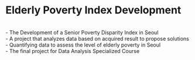 # Elderly Poverty Index Development<br>
<br>
- The Development of a Senior Poverty Disparity Index in Seoul<br>
- A project that analyzes data based on acquired result to propose solutions<br>
- Quantifying data to assess the level of elderly poverty in Seoul<br>
- The final project for Data Analysis Specialized Course<br>

